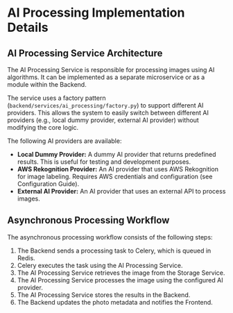 # AI Processing Implementation Details

## AI Processing Service Architecture

The AI Processing Service is responsible for processing images using AI algorithms. It can be implemented as a separate microservice or as a module within the Backend.

The service uses a factory pattern (`backend/services/ai_processing/factory.py`) to support different AI providers. This allows the system to easily switch between different AI providers (e.g., local dummy provider, external AI provider) without modifying the core logic.

The following AI providers are available:

*   **Local Dummy Provider:** A dummy AI provider that returns predefined results. This is useful for testing and development purposes.
*   **AWS Rekognition Provider:** An AI provider that uses AWS Rekognition for image labeling. Requires AWS credentials and configuration (see Configuration Guide).
*   **External AI Provider:** An AI provider that uses an external API to process images.

## Asynchronous Processing Workflow

The asynchronous processing workflow consists of the following steps:

1.  The Backend sends a processing task to Celery, which is queued in Redis.
2.  Celery executes the task using the AI Processing Service.
3.  The AI Processing Service retrieves the image from the Storage Service.
4.  The AI Processing Service processes the image using the configured AI provider.
5.  The AI Processing Service stores the results in the Backend.
6.  The Backend updates the photo metadata and notifies the Frontend.